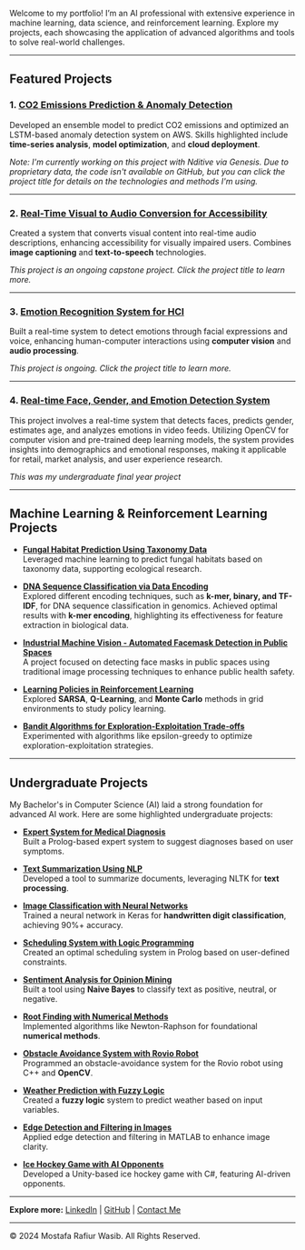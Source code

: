 Welcome to my portfolio! I’m an AI professional with extensive experience in machine learning, data science, and reinforcement learning. Explore my projects, each showcasing the application of advanced algorithms and tools to solve real-world challenges.

---

## Featured Projects

### 1. [CO2 Emissions Prediction & Anomaly Detection](CO2_Emissions.md)
Developed an ensemble model to predict CO2 emissions and optimized an LSTM-based anomaly detection system on AWS. Skills highlighted include **time-series analysis**, **model optimization**, and **cloud deployment**.

*Note: I'm currently working on this project with Nditive via Genesis. Due to proprietary data, the code isn't available on GitHub, but you can click the project title for details on the technologies and methods I'm using.*

---

### 2. [Real-Time Visual to Audio Conversion for Accessibility](Visual_to_Audio.md)
Created a system that converts visual content into real-time audio descriptions, enhancing accessibility for visually impaired users. Combines **image captioning** and **text-to-speech** technologies.

*This project is an ongoing capstone project. Click the project title to learn more.*

---

### 3. [Emotion Recognition System for HCI](Emotion_Recognition.md)
Built a real-time system to detect emotions through facial expressions and voice, enhancing human-computer interactions using **computer vision** and **audio processing**.

*This project is ongoing. Click the project title to learn more.*


---

### 4. [Real-time Face, Gender, and Emotion Detection System](Real-time_Face_Age_Gender_Emotion_Detection.md)
This project involves a real-time system that detects faces, predicts gender, estimates age, and analyzes emotions in video feeds. Utilizing OpenCV for computer vision and pre-trained deep learning models, the system provides insights into demographics and emotional responses, making it applicable for retail, market analysis, and user experience research.

*This was my undergraduate final year project*

---

## Machine Learning & Reinforcement Learning Projects

- **[Fungal Habitat Prediction Using Taxonomy Data](Fungal_Habitat_Prediction.md)**  
  Leveraged machine learning to predict fungal habitats based on taxonomy data, supporting ecological research.

- **[DNA Sequence Classification via Data Encoding](DNA_Sequence_Classification.md)**  
  Explored different encoding techniques, such as **k-mer, binary, and TF-IDF**, for DNA sequence classification in genomics. Achieved optimal results with **k-mer encoding**, highlighting its effectiveness for feature extraction in biological data.


- **[Industrial Machine Vision - Automated Facemask Detection in Public Spaces](Facemask_Detection.md)**  
  A project focused on detecting face masks in public spaces using traditional image processing techniques to enhance public health safety.


- **[Learning Policies in Reinforcement Learning](Reinforcement_Policies.md)**  
  Explored **SARSA**, **Q-Learning**, and **Monte Carlo** methods in grid environments to study policy learning.

- **[Bandit Algorithms for Exploration-Exploitation Trade-offs](Simple_Bandit_Algorithms.md)**  
  Experimented with algorithms like epsilon-greedy to optimize exploration-exploitation strategies.

---

## Undergraduate Projects

My Bachelor's in Computer Science (AI) laid a strong foundation for advanced AI work. Here are some highlighted undergraduate projects:

- **[Expert System for Medical Diagnosis](Medical_Expert_System.md)**  
  Built a Prolog-based expert system to suggest diagnoses based on user symptoms.

- **[Text Summarization Using NLP](Text_Summarization.md)**  
  Developed a tool to summarize documents, leveraging NLTK for **text processing**.

- **[Image Classification with Neural Networks](Image_Classification.md)**  
  Trained a neural network in Keras for **handwritten digit classification**, achieving 90%+ accuracy.

- **[Scheduling System with Logic Programming](Scheduling_System.md)**  
  Created an optimal scheduling system in Prolog based on user-defined constraints.

- **[Sentiment Analysis for Opinion Mining](Sentiment_Analysis.md)**  
  Built a tool using **Naive Bayes** to classify text as positive, neutral, or negative.

- **[Root Finding with Numerical Methods](Root_Finding_Algorithms.md)**  
  Implemented algorithms like Newton-Raphson for foundational **numerical methods**.

- **[Obstacle Avoidance System with Rovio Robot](Obstacle_Avoidance_Rovio.md)**  
  Programmed an obstacle-avoidance system for the Rovio robot using C++ and **OpenCV**.

- **[Weather Prediction with Fuzzy Logic](Fuzzy_Logic_Weather_Prediction.md)**  
  Created a **fuzzy logic** system to predict weather based on input variables.

- **[Edge Detection and Filtering in Images](Edge_Detection.md)**  
  Applied edge detection and filtering in MATLAB to enhance image clarity.

- **[Ice Hockey Game with AI Opponents](Ice_Hockey_Game.md)**  
  Developed a Unity-based ice hockey game with C#, featuring AI-driven opponents.

---

**Explore more:** [LinkedIn](https://www.linkedin.com/) | [GitHub](https://github.com/) | [Contact Me](mailto:mostafa.soumik73@gmail.com)

---

&copy; 2024 Mostafa Rafiur Wasib. All Rights Reserved.

